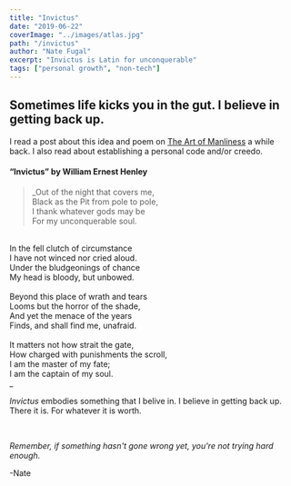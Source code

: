 ```yaml
---
title: "Invictus"
date: "2019-06-22"
coverImage: "../images/atlas.jpg"
path: "/invictus"
author: "Nate Fugal"
excerpt: "Invictus is Latin for unconquerable"
tags: ["personal growth", "non-tech"]
---
```

## Sometimes life kicks you in the gut. I believe in getting back up.

I read a post about this idea and poem on [The Art of Manliness](https://www.artofmanliness.com) a while back. I also read about establishing a personal code and/or creedo.

#### “Invictus” by William Ernest Henley

>_Out of the night that covers me, <br />
Black as the Pit from pole to pole, <br />
I thank whatever gods may be <br />
For my unconquerable soul. <br />
<br />
In the fell clutch of circumstance <br />
I have not winced nor cried aloud. <br />
Under the bludgeonings of chance <br />
My head is bloody, but unbowed. <br />
<br />
Beyond this place of wrath and tears <br />
Looms but the horror of the shade, <br />
And yet the menace of the years <br />
Finds, and shall find me, unafraid. <br />
<br />
It matters not how strait the gate, <br />
How charged with punishments the scroll, <br />
I am the master of my fate; <br />
I am the captain of my soul. <br />_

_Invictus_ embodies something that I belive in. I believe in getting back up. There it is. For whatever it is worth.


<br />

_Remember, if something hasn't gone wrong yet, you're not trying hard enough._

-Nate
